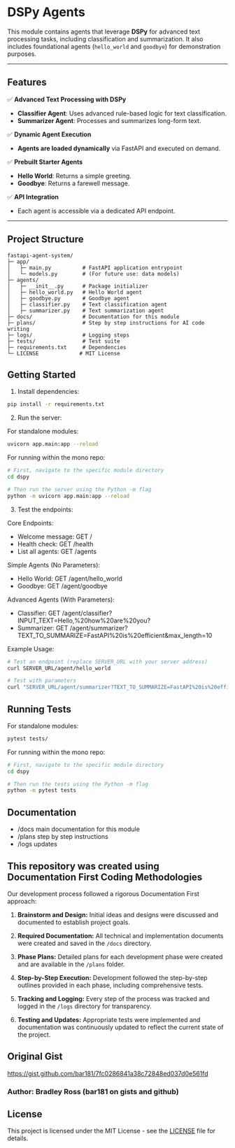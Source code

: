 # DSPy Agents

This module contains agents that leverage **DSPy** for advanced text processing tasks, including classification and summarization. It also includes foundational agents (`hello_world` and `goodbye`) for demonstration purposes.

---

## Features

✅ **Advanced Text Processing with DSPy**
   - **Classifier Agent**: Uses advanced rule-based logic for text classification.
   - **Summarizer Agent**: Processes and summarizes long-form text.

✅ **Dynamic Agent Execution**
   - **Agents are loaded dynamically** via FastAPI and executed on demand.

✅ **Prebuilt Starter Agents**
   - **Hello World**: Returns a simple greeting.
   - **Goodbye**: Returns a farewell message.

✅ **API Integration**
   - Each agent is accessible via a dedicated API endpoint.

---

## Project Structure

```
fastapi-agent-system/
├─ app/
│   ├─ main.py          # FastAPI application entrypoint
│   └─ models.py        # (For future use: data models)
├─ agents/
│   ├─ __init__.py      # Package initializer
│   ├─ hello_world.py   # Hello World agent
│   ├─ goodbye.py       # Goodbye agent
│   ├─ classifier.py    # Text classification agent
│   ├─ summarizer.py    # Text summarization agent
├─ docs/                # Documentation for this module
├─ plans/               # Step by step instructions for AI code writing
├─ logs/                # Logging steps
├─ tests/               # Test suite
├─ requirements.txt     # Dependencies
└─ LICENSE             # MIT License
```

## Getting Started

1. Install dependencies:
```bash
pip install -r requirements.txt
```

2. Run the server:

For standalone modules:
```bash
uvicorn app.main:app --reload
```

For running within the mono repo:
```bash
# First, navigate to the specific module directory
cd dspy

# Then run the server using the Python -m flag
python -m uvicorn app.main:app --reload
```

3. Test the endpoints:

Core Endpoints:
- Welcome message: GET /
- Health check: GET /health
- List all agents: GET /agents

Simple Agents (No Parameters):
- Hello World: GET /agent/hello_world
- Goodbye: GET /agent/goodbye

Advanced Agents (With Parameters):
- Classifier: GET /agent/classifier?INPUT_TEXT=Hello,%20how%20are%20you?
- Summarizer: GET /agent/summarizer?TEXT_TO_SUMMARIZE=FastAPI%20is%20efficient&max_length=10

Example Usage:
```bash
# Test an endpoint (replace SERVER_URL with your server address)
curl SERVER_URL/agent/hello_world

# Test with parameters
curl "SERVER_URL/agent/summarizer?TEXT_TO_SUMMARIZE=FastAPI%20is%20efficient&max_length=10"
```

## Running Tests

For standalone modules:
```bash
pytest tests/
```

For running within the mono repo:
```bash
# First, navigate to the specific module directory
cd dspy

# Then run the tests using the Python -m flag
python -m pytest tests
```

## Documentation
- /docs main documentation for this module
- /plans step by step instructions
- /logs updates

## This repository was created using Documentation First Coding Methodologies

Our development process followed a rigorous Documentation First approach:

1. **Brainstorm and Design:**
   Initial ideas and designs were discussed and documented to establish project goals.

2. **Required Documentation:**
   All technical and implementation documents were created and saved in the `/docs` directory.

3. **Phase Plans:**
   Detailed plans for each development phase were created and are available in the `/plans` folder.

4. **Step-by-Step Execution:**
   Development followed the step-by-step outlines provided in each phase, including comprehensive tests.

5. **Tracking and Logging:**
   Every step of the process was tracked and logged in the `/logs` directory for transparency.

6. **Testing and Updates:**
   Appropriate tests were implemented and documentation was continuously updated to reflect the current state of the project.

## Original Gist
https://gist.github.com/bar181/7fc0286841a38c72848ed037d0e561fd
### Author: Bradley Ross (bar181 on gists and github)

## License
This project is licensed under the MIT License - see the [LICENSE](LICENSE) file for details.

